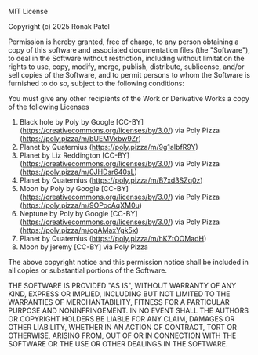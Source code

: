 MIT License

Copyright (c) 2025 Ronak Patel

Permission is hereby granted, free of charge, to any person obtaining a copy
of this software and associated documentation files (the "Software"), to deal
in the Software without restriction, including without limitation the rights
to use, copy, modify, merge, publish, distribute, sublicense, and/or sell
copies of the Software, and to permit persons to whom the Software is
furnished to do so, subject to the following conditions:

You must give any other recipients of the Work or Derivative Works a copy of the following Licenses  
1) Black hole by Poly by Google [CC-BY] (https://creativecommons.org/licenses/by/3.0/) via Poly Pizza (https://poly.pizza/m/bUEMVxbw9Zr)  
2) Planet by Quaternius (https://poly.pizza/m/9g1aIbfR9Y)  
3) Planet by Liz Reddington [CC-BY] (https://creativecommons.org/licenses/by/3.0/) via Poly Pizza (https://poly.pizza/m/0JHDsr640sL)  
4) Planet by Quaternius (https://poly.pizza/m/B7xd3SZq0z)  
5) Moon by Poly by Google [CC-BY] (https://creativecommons.org/licenses/by/3.0/) via Poly Pizza (https://poly.pizza/m/9OPocAqXM0u)  
6) Neptune by Poly by Google [CC-BY] (https://creativecommons.org/licenses/by/3.0/) via Poly Pizza (https://poly.pizza/m/cgAMaxYgk5x)  
7) Planet by Quaternius (https://poly.pizza/m/hKZtOOMadH)  
8) Moon by jeremy [CC-BY] via Poly Pizza  


The above copyright notice and this permission notice shall be included in all
copies or substantial portions of the Software.

THE SOFTWARE IS PROVIDED "AS IS", WITHOUT WARRANTY OF ANY KIND, EXPRESS OR
IMPLIED, INCLUDING BUT NOT LIMITED TO THE WARRANTIES OF MERCHANTABILITY,
FITNESS FOR A PARTICULAR PURPOSE AND NONINFRINGEMENT. IN NO EVENT SHALL THE
AUTHORS OR COPYRIGHT HOLDERS BE LIABLE FOR ANY CLAIM, DAMAGES OR OTHER
LIABILITY, WHETHER IN AN ACTION OF CONTRACT, TORT OR OTHERWISE, ARISING FROM,
OUT OF OR IN CONNECTION WITH THE SOFTWARE OR THE USE OR OTHER DEALINGS IN THE
SOFTWARE.
